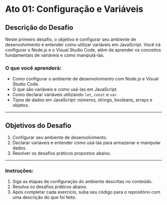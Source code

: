 # Ato 01: Configuração e Variáveis

## Descrição do Desafio

Neste primeiro desafio, o objetivo é configurar seu ambiente de desenvolvimento e entender como utilizar variáveis em JavaScript. Você irá configurar o Node.js e o Visual Studio Code, além de aprender os conceitos fundamentais de variáveis e como manipulá-las.

### O que você aprenderá:
- Como configurar o ambiente de desenvolvimento com Node.js e Visual Studio Code.
- O que são variáveis e como usá-las em JavaScript.
- Como declarar variáveis utilizando `let`, `const` e `var`.
- Tipos de dados em JavaScript: números, strings, booleans, arrays e objetos.

---

## Objetivos do Desafio

1. Configurar seu ambiente de desenvolvimento.
2. Declarar variáveis e entender como usá-las para armazenar e manipular dados.
3. Resolver os desafios práticos propostos abaixo.

---

### Instruções:
1. Siga as etapas de configuração do ambiente descritas no conteúdo.
2. Resolva os desafios práticos abaixo.
3. Após completar cada exercício, suba seu código para o repositório com uma descrição do que foi feito.
